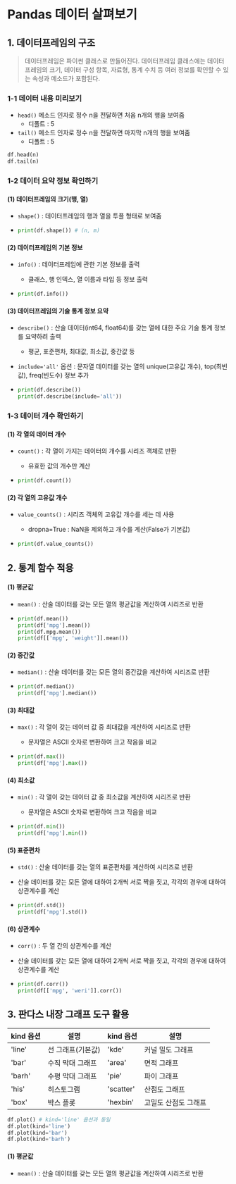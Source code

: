 # Pandas 데이터 살펴보기

## 1. 데이터프레임의 구조

> 데이터프레임은 파이썬 클래스로 만들어진다. 데이터프레임 클래스에는 데이터프레임의 크기, 데이터 구성 항목, 자료형, 통계 수치 등 여러 정보를 확인할 수 있는 속성과 메소드가 포함된다.

### 1-1 데이터 내용 미리보기

- `head()` 메소드 인자로 정수 n을 전달하면 처음 n개의 행을 보여줌
  - 디폴트 : 5
- `tail()` 메소드 인자로 정수 n을 전달하면 마지막 n개의 행을 보여줌
  - 디폴트 : 5

```python
df.head(n)
df.tail(n)
```



### 1-2 데이터 요약 정보 확인하기

#### (1) 데이터프레임의 크기(행, 열)

- `shape()` : 데이터프레임의 행과 열을 투플 형태로 보여줌

- ```python
  print(df.shape()) # (n, m)
  ```



#### (2) 데이터프레임의 기본 정보

- `info()` : 데이터프레임에 관한 기본 정보를 출력

  - 클래스, 행 인덱스, 열 이름과 타입 등 정보 출력

- ```python
  print(df.info())
  ```



#### (3) 데이터프레임의 기술 통계 정보 요약

- `describe()` : 산술 데이터(int64, float64)를 갖는 열에 대한 주요 기술 통계 정보를 요약하려 출력

  - 평균, 표준편차, 최대값, 최소값, 중간값 등

- `include='all'` 옵션 : 문자열 데이터를 갖는 열의 unique(고유값 개수), top(최빈값), freq(빈도수) 정보 추가

- ```python
  print(df.describe())
  print(df.describe(include='all'))
  ```



### 1-3 데이터 개수 확인하기

#### (1) 각 열의 데이터 개수

- `count()` : 각 열이 가지는 데이터의 개수를 시리즈 객체로 반환

  - 유효한 값의 개수만 계산

- ```python
  print(df.count())
  ```



#### (2) 각 열의 고유값 개수

- `value_counts()` : 시리즈 객체의 고유값 개수를 세는 데 사용

  - dropna=True : NaN을 제외하고 개수를 계산(False가 기본값)

- ```python
  print(df.value_counts())
  ```



## 2. 통계 함수 적용

#### (1) 평균값

- `mean()` : 산술 데이터를 갖는 모든 열의 평균값을 계산하여 시리즈로 반환

- ```python
  print(df.mean())
  print(df['mpg'].mean())
  print(df.mpg.mean())
  print(df[['mpg', 'weight']].mean())
  ```



#### (2) 중간값

- `median()` : 산술 데이터를 갖는 모든 열의 중간값을 계산하여 시리즈로 반환

- ```python
  print(df.median())
  print(df['mpg'].median())
  ```



#### (3) 최대값

- `max()` : 각 열이 갖는 데이터 값 중 최대값을 계산하여 시리즈로 반환

  - 문자열은 ASCII 숫자로 변환하여 크고 작음을 비교

- ```python
  print(df.max())
  print(df['mpg'].max())
  ```



#### (4) 최소값

- `min()` : 각 열이 갖는 데이터 값 중 최소값을 계산하여 시리즈로 반환

  - 문자열은 ASCII 숫자로 변환하여 크고 작음을 비교

- ```python
  print(df.min())
  print(df['mpg'].min())
  ```



#### (5) 표준편차

- `std()` : 산술 데이터를 갖는 열의 표준편차를 계산하여 시리즈로 반환

- 산술 데이터를 갖는 모든 열에 대하여 2개씩 서로 짝을 짓고, 각각의 경우에 대하여 상관계수를 계산

- ```python
  print(df.std())
  print(df['mpg'].std())
  ```



#### (6) 상관계수

- `corr()` : 두 열 간의 상관계수를 계산

- 산술 데이터를 갖는 모든 열에 대하여 2개씩 서로 짝을 짓고, 각각의 경우에 대하여 상관계수를 계산

- ```python
  print(df.corr())
  print(df[['mpg', 'weri']].corr())
  ```



## 3. 판다스 내장 그래프 도구 활용

| kind 옵션 | 설명              | kind 옵션 | 설명                 |
| --------- | ----------------- | --------- | -------------------- |
| 'line'    | 선 그래프(기본값) | 'kde'     | 커널 밀도 그래프     |
| 'bar'     | 수직 막대 그래프  | 'area'    | 면적 그래프          |
| 'barh'    | 수평 막대 그래프  | 'pie'     | 파이 그래프          |
| 'his'     | 히스토그램        | 'scatter' | 산점도 그래프        |
| 'box'     | 박스 플롯         | 'hexbin'  | 고밀도 산점도 그래프 |

```python
df.plot() # kind='line' 옵션과 동일
df.plot(kind='line')
df.plot(kind='bar')
df.plot(kind='barh')
```





#### (1) 평균값

- `mean()` : 산술 데이터를 갖는 모든 열의 평균값을 계산하여 시리즈로 반환